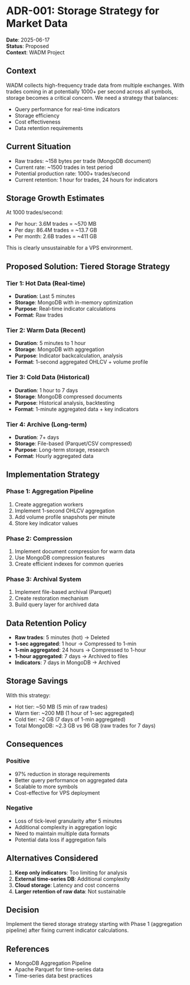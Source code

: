 # ADR-001: Storage Strategy for Market Data

**Date**: 2025-06-17  
**Status**: Proposed  
**Context**: WADM Project

## Context

WADM collects high-frequency trade data from multiple exchanges. With trades coming in at potentially 1000+ per second across all symbols, storage becomes a critical concern. We need a strategy that balances:
- Query performance for real-time indicators
- Storage efficiency
- Cost effectiveness
- Data retention requirements

## Current Situation

- Raw trades: ~158 bytes per trade (MongoDB document)
- Current rate: ~1500 trades in test period
- Potential production rate: 1000+ trades/second
- Current retention: 1 hour for trades, 24 hours for indicators

## Storage Growth Estimates

At 1000 trades/second:
- Per hour: 3.6M trades = ~570 MB
- Per day: 86.4M trades = ~13.7 GB
- Per month: 2.6B trades = ~411 GB

This is clearly unsustainable for a VPS environment.

## Proposed Solution: Tiered Storage Strategy

### Tier 1: Hot Data (Real-time)
- **Duration**: Last 5 minutes
- **Storage**: MongoDB with in-memory optimization
- **Purpose**: Real-time indicator calculations
- **Format**: Raw trades

### Tier 2: Warm Data (Recent)
- **Duration**: 5 minutes to 1 hour
- **Storage**: MongoDB with aggregation
- **Purpose**: Indicator backcalculation, analysis
- **Format**: 1-second aggregated OHLCV + volume profile

### Tier 3: Cold Data (Historical)
- **Duration**: 1 hour to 7 days
- **Storage**: MongoDB compressed documents
- **Purpose**: Historical analysis, backtesting
- **Format**: 1-minute aggregated data + key indicators

### Tier 4: Archive (Long-term)
- **Duration**: 7+ days
- **Storage**: File-based (Parquet/CSV compressed)
- **Purpose**: Long-term storage, research
- **Format**: Hourly aggregated data

## Implementation Strategy

### Phase 1: Aggregation Pipeline
1. Create aggregation workers
2. Implement 1-second OHLCV aggregation
3. Add volume profile snapshots per minute
4. Store key indicator values

### Phase 2: Compression
1. Implement document compression for warm data
2. Use MongoDB compression features
3. Create efficient indexes for common queries

### Phase 3: Archival System
1. Implement file-based archival (Parquet)
2. Create restoration mechanism
3. Build query layer for archived data

## Data Retention Policy

- **Raw trades**: 5 minutes (hot) → Deleted
- **1-sec aggregated**: 1 hour → Compressed to 1-min
- **1-min aggregated**: 24 hours → Compressed to 1-hour
- **1-hour aggregated**: 7 days → Archived to files
- **Indicators**: 7 days in MongoDB → Archived

## Storage Savings

With this strategy:
- Hot tier: ~50 MB (5 min of raw trades)
- Warm tier: ~200 MB (1 hour of 1-sec aggregated)
- Cold tier: ~2 GB (7 days of 1-min aggregated)
- Total MongoDB: ~2.3 GB vs 96 GB (raw trades for 7 days)

## Consequences

### Positive
- 97% reduction in storage requirements
- Better query performance on aggregated data
- Scalable to more symbols
- Cost-effective for VPS deployment

### Negative
- Loss of tick-level granularity after 5 minutes
- Additional complexity in aggregation logic
- Need to maintain multiple data formats
- Potential data loss if aggregation fails

## Alternatives Considered

1. **Keep only indicators**: Too limiting for analysis
2. **External time-series DB**: Additional complexity
3. **Cloud storage**: Latency and cost concerns
4. **Larger retention of raw data**: Not sustainable

## Decision

Implement the tiered storage strategy starting with Phase 1 (aggregation pipeline) after fixing current indicator calculations.

## References
- MongoDB Aggregation Pipeline
- Apache Parquet for time-series data
- Time-series data best practices
